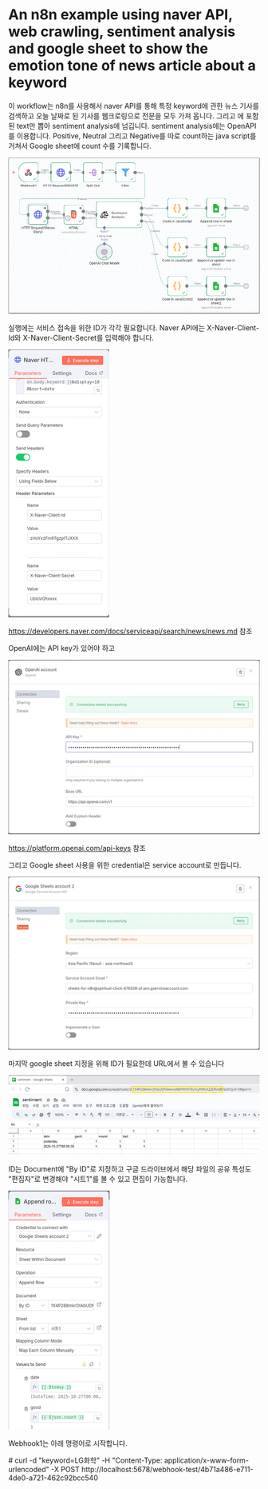 # An n8n example using naver API, web crawling, sentiment analysis and google sheet to show the emotion tone of news article about a keyword

이 workflow는 n8n를 사용해서 naver API를 통해 특정 keyword에 관한 뉴스 기사를 검색하고 오늘 날짜로 된 기사를 웹크로링으로 전문을 모두 가져 옵니다.  그리고 <body>에 포함된 text만 뽑아 sentiment analysis에 넘깁니다. sentiment analysis에는 OpenAPI를 이용합니다. Positive, Neutral 그리고 Negative를 따로 count하는 java script를 거쳐서 Google sheet에 count 수를 기록합니다. 

![Alt text](images/overall.png)
  
실행에는 서비스 접속을 위한 ID가 각각 필요합니다.  Naver API에는 X-Naver-Client-Id와 X-Naver-Client-Secret를 입력해야 합니다.

![Alt text](images/naver.png)

https://developers.naver.com/docs/serviceapi/search/news/news.md  참조


OpenAI에는 API key가 있어야 하고 

![Alt text](images/openai.png)

https://platform.openai.com/api-keys  참조

그리고 Google sheet 사용을 위한 credential은 service account로 만듭니다. 

![Alt text](images/google.png)

마지막 google sheet 지정을 위해 ID가 필요한데 URL에서 볼 수 있습니다

![Alt text](images/google_sheet2.png)

ID는 Document에 "By ID"로 지정하고 구글 드라이브에서 해당 파일의 공유 특성도 "편집자"로 변경해야 "시트1"를 볼 수 있고 편집이 가능합니다. 

![Alt text](images/google_sheet.png)

Webhook1는 아래 명령어로 시작합니다. 

\# curl -d "keyword=LG화학"  -H "Content-Type: application/x-www-form-urlencoded" -X POST http\://localhost:5678/webhook-test/4b71a486-e711-4de0-a721-462c92bcc540









